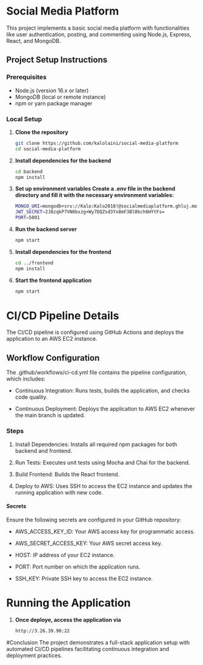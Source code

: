 # Social Media Platform

This project implements a basic social media platform with functionalities like user authentication, posting, and commenting using Node.js, Express, React, and MongoDB.

## Project Setup Instructions

### Prerequisites

- Node.js (version 16.x or later)
- MongoDB (local or remote instance)
- npm or yarn package manager

### Local Setup

1. **Clone the repository**
   ```bash
   git clone https://github.com/kalolaini/social-media-platform
   cd social-media-platform

   
2. **Install dependencies for the backend**
   ```bash
   cd backend
   npm install

3. **Set up environment variables Create a .env file in the backend directory and fill it with the necessary environment variables:**
   ```bash
   MONGO_URI=mongodb+srv://Kalo:Kalo2018!@socialmediaplatform.ghluj.mongodb.net/socialmediaplatform?retryWrites=true&w=majority&appName=SocialMediaPlatform
   JWT_SECRET=2J8zqkP7VN6bxzg+Wy7DQZsd3Yx8mF3Bl0kch6HYtFs=
   PORT=5001
   
4. **Run the backend server**
   ```bash
   npm start

   
5. **Install dependencies for the frontend**
   ```bash
   cd ../frontend
   npm install


6. **Start the frontend application**
   ```bash
   npm start

# CI/CD Pipeline Details

The CI/CD pipeline is configured using GitHub Actions and deploys the application to an AWS EC2 instance.

## Workflow Configuration

The .github/workflows/ci-cd.yml file contains the pipeline configuration, which includes:

- Continuous Integration: Runs tests, builds the application, and checks code quality.

- Continuous Deployment: Deploys the application to AWS EC2 whenever the main branch is updated.

### Steps

1. Install Dependencies: Installs all required npm packages for both backend and frontend.

2. Run Tests: Executes unit tests using Mocha and Chai for the backend.

3. Build Frontend: Builds the React frontend.

4. Deploy to AWS: Uses SSH to access the EC2 instance and updates the running application with new code.

#### Secrets

Ensure the following secrets are configured in your GitHub repository:

- AWS_ACCESS_KEY_ID: Your AWS access key for programmatic access.

- AWS_SECRET_ACCESS_KEY: Your AWS secret access key.

- HOST: IP address of your EC2 instance.

- PORT: Port number on which the application runs.

- SSH_KEY: Private SSH key to access the EC2 instance.

# Running the Application

1. **Once deploye, access the application via**
   ```bash
   http://3.26.39.90:22

#Conclusion
The project demonstrates a full-stack application setup with automated CI/CD pipelines facilitating continuous integration and deployment practices.
